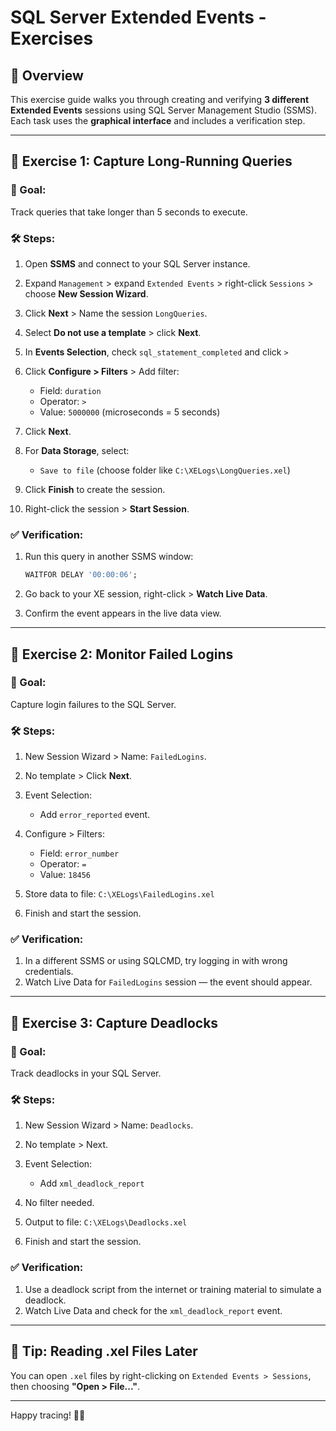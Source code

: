 # SQL Server Extended Events - Exercises

## 📘 Overview

This exercise guide walks you through creating and verifying **3 different Extended Events** sessions using SQL Server Management Studio (SSMS). Each task uses the **graphical interface** and includes a verification step.

---

## 🧪 Exercise 1: Capture Long-Running Queries

### 🎯 Goal:

Track queries that take longer than 5 seconds to execute.

### 🛠️ Steps:

1. Open **SSMS** and connect to your SQL Server instance.
2. Expand `Management` > expand `Extended Events` > right-click `Sessions` > choose **New Session Wizard**.
3. Click **Next** > Name the session `LongQueries`.
4. Select **Do not use a template** > click **Next**.
5. In **Events Selection**, check `sql_statement_completed` and click `>`
6. Click **Configure > Filters** > Add filter:

   * Field: `duration`
   * Operator: `>`
   * Value: `5000000` (microseconds = 5 seconds)
7. Click **Next**.
8. For **Data Storage**, select:

   * `Save to file` (choose folder like `C:\XELogs\LongQueries.xel`)
9. Click **Finish** to create the session.
10. Right-click the session > **Start Session**.

### ✅ Verification:

1. Run this query in another SSMS window:

   ```sql
   WAITFOR DELAY '00:00:06';
   ```
2. Go back to your XE session, right-click > **Watch Live Data**.
3. Confirm the event appears in the live data view.

---

## 🧪 Exercise 2: Monitor Failed Logins

### 🎯 Goal:

Capture login failures to the SQL Server.

### 🛠️ Steps:

1. New Session Wizard > Name: `FailedLogins`.
2. No template > Click **Next**.
3. Event Selection:

   * Add `error_reported` event.
4. Configure > Filters:

   * Field: `error_number`
   * Operator: `=`
   * Value: `18456`
5. Store data to file: `C:\XELogs\FailedLogins.xel`
6. Finish and start the session.

### ✅ Verification:

1. In a different SSMS or using SQLCMD, try logging in with wrong credentials.
2. Watch Live Data for `FailedLogins` session — the event should appear.

---

## 🧪 Exercise 3: Capture Deadlocks

### 🎯 Goal:

Track deadlocks in your SQL Server.

### 🛠️ Steps:

1. New Session Wizard > Name: `Deadlocks`.
2. No template > Next.
3. Event Selection:

   * Add `xml_deadlock_report`
4. No filter needed.
5. Output to file: `C:\XELogs\Deadlocks.xel`
6. Finish and start the session.

### ✅ Verification:

1. Use a deadlock script from the internet or training material to simulate a deadlock.
2. Watch Live Data and check for the `xml_deadlock_report` event.

---

## 📂 Tip: Reading .xel Files Later

You can open `.xel` files by right-clicking on `Extended Events > Sessions`, then choosing **"Open > File..."**.

---

Happy tracing! 🕵️‍♂️

